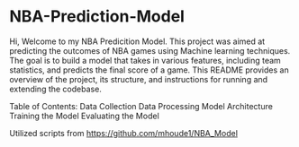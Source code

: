 # NBA-Prediction-Model

Hi, Welcome to my NBA Predicition Model. This project was aimed at predicting the outcomes of NBA games using Machine learning techniques. The goal is to build a model that takes in various features, including team statistics, and predicts the final score of a game. This README provides an overview of the project, its structure, and instructions for running and extending the codebase.

Table of Contents:
Data Collection
Data Processing
Model Architecture 
Training the Model
Evaluating the Model


Utilized scripts from https://github.com/mhoude1/NBA_Model
